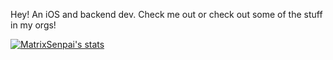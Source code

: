 Hey! An iOS and backend dev. Check me out or check out some of the stuff in my orgs!

[![MatrixSenpai's stats](https://github-readme-stats.vercel.app/api?username=MatrixSEnpai)](https://github.com/anuraghazra/github-readme-stats)

